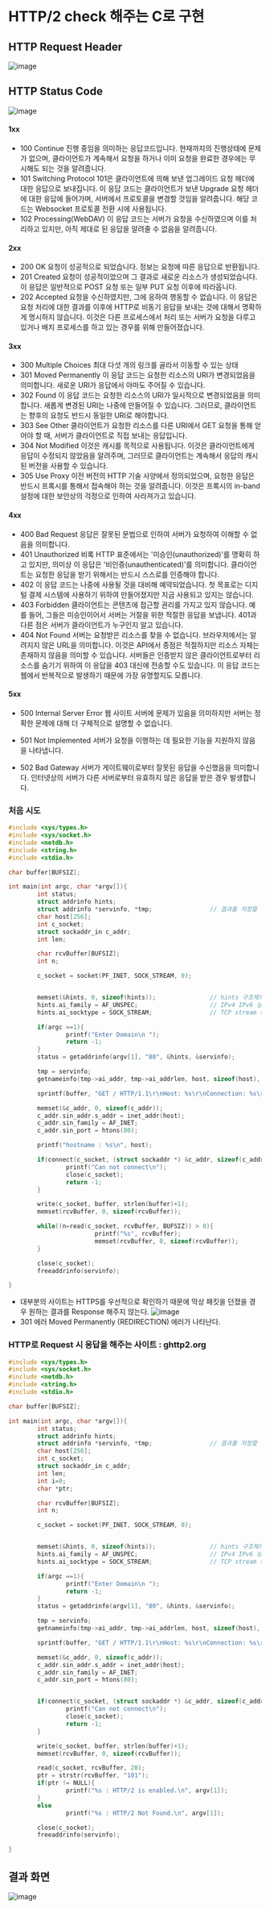 
# HTTP/2 check 해주는 C로 구현

## HTTP Request Header
![image](https://user-images.githubusercontent.com/65120581/133039666-2d1bd6e6-ed50-46d6-af43-f622989be55b.png)

## HTTP Status Code
![image](https://user-images.githubusercontent.com/65120581/133039591-01204c47-ebe6-4f96-84fa-0b2643cfd70d.png)
#### 1xx
- 100 Continue
진행 중임을 의미하는 응답코드입니다. 현재까지의 진행상태에 문제가 없으며, 클라이언트가 계속해서 요청을 하거나 이미 요청을 완료한 경우에는 무시해도 되는 것을 알려줍니다.
- 101 Switching Protocol
101은 클라이언트에 의해 보낸 업그레이드 요청 헤더에 대한 응답으로 보내집니다. 이 응답 코드는 클라이언트가 보낸 Upgrade 요청 헤더에 대한 응답에 들어가며, 서버에서 프로토콜을 변경할 것임을 알려줍니다. 해당 코드는 Websocket 프로토콜 전환 시에 사용됩니다.
- 102 Processing(WebDAV)
이 응답 코드는 서버가 요청을 수신하였으며 이를 처리하고 있지만, 아직 제대로 된 응답을 알려줄 수 없음을 알려줍니다.

#### 2xx
- 200 OK
요청이 성공적으로 되었습니다. 정보는 요청에 따른 응답으로 반환됩니다.
- 201 Created
요청이 성공적이었으며 그 결과로 새로운 리소스가 생성되었습니다. 이 응답은 일반적으로 POST 요청 또는 일부 PUT 요청 이후에 따라옵니다.
- 202 Accepted
요청을 수신하였지만, 그에 응하여 행동할 수 없습니다. 이 응답은 요청 처리에 대한 결과를 이후에 HTTP로 비동기 응답을 보내는 것에 대해서 명확하게 명시하지 않습니다. 이것은 다른 프로세스에서 처리 또는 서버가 요청을 다루고 있거나 배치 프로세스를 하고 있는 경우를 위해 만들어졌습니다.

#### 3xx
- 300 Multiple Choices
최대 다섯 개의 링크를 골라서 이동할 수 있는 상태
- 301 Moved Permanently
이 응답 코드는 요청한 리소스의 URI가 변경되었음을 의미합니다. 새로운 URI가 응답에서 아마도 주어질 수 있습니다.
- 302 Found
이 응답 코드는 요청한 리소스의 URI가 일시적으로 변경되었음을 의미합니다. 새롭게 변경된 URI는 나중에 만들어질 수 있습니다. 그러므로, 클라이언트는 향후의 요청도 반드시 동일한 URI로 해야합니다.
- 303 See Other
클라이언트가 요청한 리소스를 다른 URI에서 GET 요청을 통해 얻어야 할 때, 서버가 클라이언트로 직접 보내는 응답입니다.
- 304 Not Modified
이것은 캐시를 목적으로 사용됩니다. 이것은 클라이언트에게 응답이 수정되지 않았음을 알려주며, 그러므로 클라이언트는 계속해서 응답의 캐시된 버전을 사용할 수 있습니다.
- 305 Use Proxy
이전 버전의 HTTP 기술 사양에서 정의되었으며, 요청한 응답은 반드시 프록시를 통해서 접속해야 하는 것을 알려줍니다. 이것은 프록시의 in-band설정에 대한 보안상의 걱정으로 인하여 사라져가고 있습니다.

#### 4xx
- 400 Bad Request
 응답은 잘못된 문법으로 인하여 서버가 요청하여 이해할 수 없음을 의미합니다.
- 401 Unauthorized
비록 HTTP 표준에서는 '미승인(unauthorized)'를 명확히 하고 있지만, 의미상 이 응답은 '비인증(unauthenticated)'를 의미합니다. 클라이언트는 요청한 응답을 받기 위해서는 반드시 스스로를 인증해야 합니다.
- 402
이 응답 코드는 나중에 사용될 것을 대비해 예약되었습니다. 첫 목표로는 디지털 결제 시스템에 사용하기 위하여 만들어졌지만 지금 사용되고 있지는 않습니다.
- 403 Forbidden
클라이언트는 콘텐츠에 접근할 권리를 가지고 있지 않습니다. 예를 들어, 그들은 미승인이어서 서버는 거절을 위한 적절한 응답을 보냅니다. 401과 다른 점은 서버가 클라이언트가 누구인지 알고 있습니다.
- 404 Not Found
서버는 요청받은 리소스를 찾을 수 없습니다. 브라우저에서는 알려지지 않은 URL을 의미합니다. 이것은 API에서 종점은 적절하지만 리소스 자체는 존재하지 않음을 의미할 수 있습니다. 서버들은 인증받지 않은 클라이언트로부터 리소스를 숨기기 위하여 이 응답을 403 대신에 전송할 수도 있습니다. 이 응답 코드는 웹에서 반복적으로 발생하기 때문에 가장 유명할지도 모릅니다.

#### 5xx
- 500 Internal Server Error
웹 사이트 서버에 문제가 있음을 의미하지만 서버는 정확한 문제에 대해 더 구체적으로 설명할 수 없습니다.

- 501 Not Implemented
서버가 요청을 이행하는 데 필요한 기능을 지원하지 않음을 나타냅니다.

- 502 Bad Gateway
서버가 게이트웨이로부터 잘못된 응답을 수신했음을 의미합니다. 인터넷상의 서버가 다른 서버로부터 유효하지 않은 응답을 받은 경우 발생합니다.
### 처음 시도
```c
#include <sys/types.h>
#include <sys/socket.h>
#include <netdb.h>
#include <string.h>
#include <stdio.h>

char buffer[BUFSIZ];

int main(int argc, char *argv[]){
        int status;
        struct addrinfo hints;
        struct addrinfo *servinfo, *tmp;                // 결과를 저장할 변수
        char host[256];
        int c_socket;
        struct sockaddr_in c_addr;
        int len;

        char rcvBuffer[BUFSIZ];
        int n;

        c_socket = socket(PF_INET, SOCK_STREAM, 0);


        memset(&hints, 0, sizeof(hints));               // hints 구조체의 모든 값을 0으로 초기화
        hints.ai_family = AF_UNSPEC;                    // IPv4 IPv6 상관없이 결과 모두 반환
        hints.ai_socktype = SOCK_STREAM;                // TCP stream sockets

        if(argc ==1){
                printf("Enter Domain\n ");
                return -1;
        }
        status = getaddrinfo(argv[1], "80", &hints, &servinfo);

        tmp = servinfo;
        getnameinfo(tmp->ai_addr, tmp->ai_addrlen, host, sizeof(host), NULL, 0, NI_NUMERICHOST);

        sprintf(buffer, "GET / HTTP/1.1\r\nHost: %s\r\nConnection: %s\r\nUpgrade: %s\r\nHTTP2-Settings: %s\r\n\r\n", argv[1], "Upgrade, HTTP2-Settings", "h2c", "<base64url encoding of HTTP/2 SETTINGS payload>");

        memset(&c_addr, 0, sizeof(c_addr));
        c_addr.sin_addr.s_addr = inet_addr(host);
        c_addr.sin_family = AF_INET;
        c_addr.sin_port = htons(80);

        printf("hostname : %s\n", host);

        if(connect(c_socket, (struct sockaddr *) &c_addr, sizeof(c_addr)) == -1){
                printf("Can not connect\n");
                close(c_socket);
                return -1;
        }

        write(c_socket, buffer, strlen(buffer)+1);
        memset(rcvBuffer, 0, sizeof(rcvBuffer));

        while((n=read(c_socket, rcvBuffer, BUFSIZ)) > 0){
                        printf("%s", rcvBuffer);
                        memset(rcvBuffer, 0, sizeof(rcvBuffer));
        }

        close(c_socket);
        freeaddrinfo(servinfo);

}

```
- 대부분의 사이트는 HTTPS를 우선적으로 확인하기 때문에 막상 패킷을 던졌을 경우 원하는 결과를 Response 해주지 않는다.
![image](https://user-images.githubusercontent.com/65120581/133040131-334b9dcf-9ab4-4068-9265-925def058130.png)
- 301 에러 Moved Permanently (REDIRECTION) 에러가 나타난다.

### HTTP로 Request 시 응답을 해주는 사이트 : ghttp2.org
```c
#include <sys/types.h>
#include <sys/socket.h>
#include <netdb.h>
#include <string.h>
#include <stdio.h>

char buffer[BUFSIZ];

int main(int argc, char *argv[]){
        int status;
        struct addrinfo hints;
        struct addrinfo *servinfo, *tmp;                // 결과를 저장할 변수
        char host[256];
        int c_socket;
        struct sockaddr_in c_addr;
        int len;
        int i=0;
        char *ptr;

        char rcvBuffer[BUFSIZ];
        int n;

        c_socket = socket(PF_INET, SOCK_STREAM, 0);


        memset(&hints, 0, sizeof(hints));               // hints 구조체의 모든 값을 0으로 초기화
        hints.ai_family = AF_UNSPEC;                    // IPv4 IPv6 상관없이 결과 모두 반환
        hints.ai_socktype = SOCK_STREAM;                // TCP stream sockets

        if(argc ==1){
                printf("Enter Domain\n ");
                return -1;
        }
        status = getaddrinfo(argv[1], "80", &hints, &servinfo);

        tmp = servinfo;
        getnameinfo(tmp->ai_addr, tmp->ai_addrlen, host, sizeof(host), NULL, 0, NI_NUMERICHOST);

        sprintf(buffer, "GET / HTTP/1.1\r\nHost: %s\r\nConnection: %s\r\nUpgrade: %s\r\nHTTP2-Settings: %s\r\n\r\n", argv[1], "Upgrade, HTTP2-Settings", "h2c", "<base64url encoding of HTTP/2 SETTINGS payload>");

        memset(&c_addr, 0, sizeof(c_addr));
        c_addr.sin_addr.s_addr = inet_addr(host);
        c_addr.sin_family = AF_INET;
        c_addr.sin_port = htons(80);


        if(connect(c_socket, (struct sockaddr *) &c_addr, sizeof(c_addr)) == -1){
                printf("Can not connect\n");
                close(c_socket);
                return -1;
        }

        write(c_socket, buffer, strlen(buffer)+1);
        memset(rcvBuffer, 0, sizeof(rcvBuffer));

        read(c_socket, rcvBuffer, 20);
        ptr = strstr(rcvBuffer, "101");
        if(ptr != NULL){
                printf("%s : HTTP/2 is enabled.\n", argv[1]);
        }
        else
                printf("%s : HTTP/2 Not Found.\n", argv[1]);

        close(c_socket);
        freeaddrinfo(servinfo);

}
```

## 결과 화면
![image](https://user-images.githubusercontent.com/65120581/133038649-2f1f1068-2d54-47d9-ba4d-1537ddb2e0b7.png)
